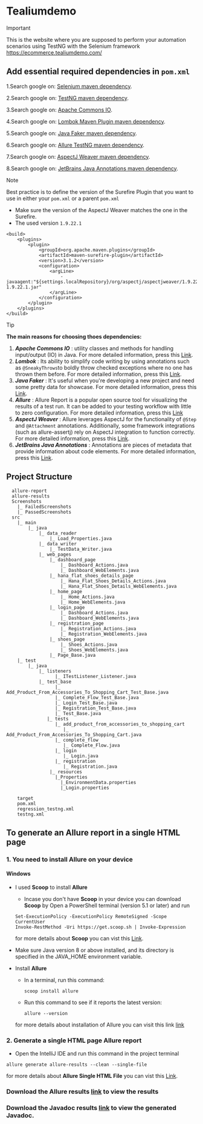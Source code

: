 # Tealiumdemo

> [!IMPORTANT]
> This is the website where you are supposed to perform your automation scenarios using TestNG with the Selenium framework
> https://ecommerce.tealiumdemo.com/

## Add essential required dependencies in ```pom.xml```

1.Search google on: [Selenium maven dependency](https://mvnrepository.com/artifact/org.seleniumhq.selenium/selenium-java).

2.Search google on: [TestNG maven dependency](https://mvnrepository.com/artifact/org.testng/testng).

3.Search google on: [Apache Commons IO](https://mvnrepository.com/artifact/commons-io/commons-io).

4.Search google on: [Lombok Maven Plugin maven dependency](https://mvnrepository.com/artifact/org.projectlombok/lombok-maven-plugin).

5.Search google on: [Java Faker maven dependency](https://mvnrepository.com/artifact/com.github.javafaker/javafaker).

6.Search google on: [Allure TestNG maven dependency](https://mvnrepository.com/artifact/io.qameta.allure/allure-testng).

7.Search google on: [AspectJ Weaver maven dependency](https://mvnrepository.com/artifact/org.aspectj/aspectjweaver).

8.Search google on: [JetBrains Java Annotations maven dependency](https://mvnrepository.com/artifact/org.jetbrains/annotations).

> [!Note]
> Best practice is to define the version of the Surefire Plugin that you want to use in either your ```pom.xml``` or a parent ```pom.xml```
>
> + Make sure the version of the AspectJ Weaver matches the one in the Surefire.
> + The used version ```1.9.22.1```

```
<build>
    <plugins>
        <plugin>
            <groupId>org.apache.maven.plugins</groupId>
            <artifactId>maven-surefire-plugin</artifactId>
            <version>3.1.2</version>
            <configuration>
                <argLine>
                    -javaagent:"${settings.localRepository}/org/aspectj/aspectjweaver/1.9.22.1/aspectjweaver-1.9.22.1.jar"
                </argLine>
            </configuration>
        </plugin>
    </plugins>
</build>
```
> [!TIP]
> **The main reasons for choosing thoes dependencies:**
> 1. ***Apache Commons IO*** : utility classes and methods for handling input/output (IO) in Java. For more detailed information, press this [Link](https://commons.apache.org/proper/commons-io/).
> 2. ***Lombok*** : Its ability to simplify code writing by using annotations such as ```@SneakyThrows```to boldly throw checked exceptions where no one has thrown them before. For more detailed information, press this [Link](https://projectlombok.org/features/).
> 3. ***Java Faker*** : It's useful when you're developing a new project and need some pretty data for showcase. For more detailed information, press this [Link](https://github.com/DiUS/java-faker).
> 4. ***Allure*** : Allure Report is a popular open source tool for visualizing the results of a test run. It can be added to your testing workflow with little to zero configuration. For more detailed information, press this [Link](https://allurereport.org/docs/)
> 5. ***AspectJ Weaver*** : Allure leverages AspectJ for the functionality of ```@Step``` and ```@Attachment``` annotations. Additionally, some framework integrations (such as allure-assertj) rely on AspectJ integration to function correctly.  For more detailed information, press this [Link](https://allurereport.org/docs/testng/).
> 6. ***JetBrains Java Annotations*** : Annotations are pieces of metadata that provide information about code elements. For more detailed information, press this [Link](https://www.jetbrains.com/help/idea/annotating-source-code.html).

## Project Structure 
```
  allure-report
  allure-results
  Screenshots
    |_ FailedScreenshots
    |_ PassedScreenshots  
  src
    |_ main
        |_ java
            |_ data_reader
                |_ Load_Properties.java
            |_ data_writer
                |_ TestData_Writer.java
            |_ web_pages
                |_ dashboard_page
                    |_ Dashboard_Actions.java
                    |_ Dashboard_WebElements.java
                |_ hana_flat_shoes_details_page
                    |_ Hana_Flat_Shoes_Details_Actions.java
                    |_ Hana_Flat_Shoes_Details_WebElements.java
                |_ home_page
                    |_ Home_Actions.java
                    |_ Home_WebElements.java
                |_ login_page
                    |_ Dashboard_Actions.java
                    |_ Dashboard_WebElements.java
                |_ registration_page
                    |_ Registration_Actions.java
                    |_ Registration_WebElements.java
                |_ shoes_page
                    |_ Shoes_Actions.java
                    |_ Shoes_WebElements.java
                |_ Page_Base.java         
    |_ test
        |_ java
            |_ listeners
                  |_ ITestListener_Listener.java
            |_ test_base
                  |_ Add_Product_From_Accessories_To_Shopping_Cart_Test_Base.java
                  |_ Complete_Flow_Test_Base.java
                  |_ Login_Test_Base.java
                  |_ Registration_Test_Base.java
                  |_ Test_Base.java
               |_ tests
                  |_ add_product_from_accessories_to_shopping_cart
                     |_ Add_Product_From_Accessories_To_Shopping_Cart.java
                  |_ complete_flow
                     |_ Complete_Flow.java
                  |_ login
                     |_ Login.java
                  |_ registration
                     |_ Registration.java
                |_ resources
                  |_Properties
                    |_EnvironmentData.properties
                    |_Login.properties

    target
    pom.xml
    regression_testng.xml
    testng.xml
```
## To generate an Allure report in a single HTML page
### 1. You need to install Allure on your device
#### Windows    
+ I used **Scoop** to install **Allure**
    - Incase you don't have **Scoop** in your device you can download **Scoop** by Open a PowerShell terminal (version 5.1 or later) and run
    ```
    Set-ExecutionPolicy -ExecutionPolicy RemoteSigned -Scope CurrentUser
    Invoke-RestMethod -Uri https://get.scoop.sh | Invoke-Expression
    ```
    for more details about **Scoop** you can vist this [Link](https://scoop.sh/).
  
+  Make sure Java version 8 or above installed, and its directory is specified in the JAVA_HOME environment variable.
+  Install **Allure**
    -  In a terminal, run this command:
       ```
       scoop install allure
       ```
    -  Run this command to see if it reports the latest version:
       ```
       allure --version
       ```
      for more details about installation of Allure you can visit this link [link](https://allurereport.org/docs/install-for-windows/)    
### 2. Generate a single HTML page Allure report 
 + Open the IntelliJ IDE and run this command in the project terminal
```
allure generate allure-results --clean --single-file
```
 for more details about **Allure Single HTML File** you can vist this [Link](https://allurereport.org/docs/gettingstarted-view-report/#open-a-single-html-file).

### Download the Allure results [link](https://drive.google.com/file/d/1d7i_J1T232v3OlpKAl6LvB0ZGHHKV2f-/view?usp=sharing) to view the results
### Download the Javadoc results [link](https://drive.google.com/file/d/1veVSAUn1kBGzj7CWZF7XWNsc3ExSIASs/view?usp=sharing) to view the generated Javadoc.
      

